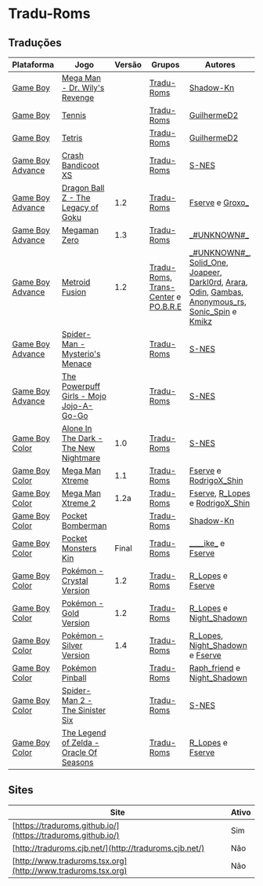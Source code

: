 # Tradu-Roms

## Traduções

| Plataforma | Jogo | Versão | Grupos | Autores |
| ----------- | ----------- | ----------- | ----------- | ----------- |
| [Game Boy](../../traducoes/game-boy/) | [Mega Man - Dr. Wily's Revenge](../../traducoes/game-boy/mega-man-dr-wilys-revenge_shadow-kn/) |  | [Tradu\-Roms](../../grupos/tradu-roms/) | [Shadow\-Kn](../../autores/shadow-kn/) |
| [Game Boy](../../traducoes/game-boy/) | [Tennis](../../traducoes/game-boy/tennis_guilhermed2/) |  | [Tradu\-Roms](../../grupos/tradu-roms/) | [GuilhermeD2](../../autores/guilhermed2/) |
| [Game Boy](../../traducoes/game-boy/) | [Tetris](../../traducoes/game-boy/tetris_guilhermed2/) |  | [Tradu\-Roms](../../grupos/tradu-roms/) | [GuilhermeD2](../../autores/guilhermed2/) |
| [Game Boy Advance](../../traducoes/game-boy-advance/) | [Crash Bandicoot XS](../../traducoes/game-boy-advance/crash-bandicoot-xs_s-nes/) |  | [Tradu\-Roms](../../grupos/tradu-roms/) | [S\-NES](../../autores/s-nes/) |
| [Game Boy Advance](../../traducoes/game-boy-advance/) | [Dragon Ball Z - The Legacy of Goku](../../traducoes/game-boy-advance/dragon-ball-z-the-legacy-of-goku_fserve-groxo/) | 1.2 | [Tradu\-Roms](../../grupos/tradu-roms/) | [Fserve](../../autores/fserve/) e [Groxo\_](../../autores/groxo/) |
| [Game Boy Advance](../../traducoes/game-boy-advance/) | [Megaman Zero](../../traducoes/game-boy-advance/megaman-zero__unknown/) | 1.3 | [Tradu\-Roms](../../grupos/tradu-roms/) | [\_\#UNKNOWN\#\_](../../autores/unknown/) |
| [Game Boy Advance](../../traducoes/game-boy-advance/) | [Metroid Fusion](../../traducoes/game-boy-advance/metroid-fusion__unknown_-et-al/) | 1.2 | [Tradu\-Roms](../../grupos/tradu-roms/), [Trans\-Center](../../grupos/trans-center/) e [PO\.B\.R\.E](../../grupos/pobre/) | [\_\#UNKNOWN\#\_](../../autores/unknown/), [Solid\_One](../../autores/solid_one/), [Joapeer](../../autores/joapeer/), [Darkl0rd](../../autores/darkl0rd/), [Arara](../../autores/arara/), [Odin](../../autores/odin/), [Gambas](../../autores/gambas/), [Anonymous\_rs](../../autores/anonymous_rs/), [Sonic\_Spin](../../autores/sonic_spin/) e [Kmikz](../../autores/kmikz/) |
| [Game Boy Advance](../../traducoes/game-boy-advance/) | [Spider-Man - Mysterio's Menace](../../traducoes/game-boy-advance/spider-man-mysterios-menace_s-nes/) |  | [Tradu\-Roms](../../grupos/tradu-roms/) | [S\-NES](../../autores/s-nes/) |
| [Game Boy Advance](../../traducoes/game-boy-advance/) | [The Powerpuff Girls - Mojo Jojo-A-Go-Go](../../traducoes/game-boy-advance/the-powerpuff-girls-mojo-jojo-a-go-go_s-nes/) |  | [Tradu\-Roms](../../grupos/tradu-roms/) | [S\-NES](../../autores/s-nes/) |
| [Game Boy Color](../../traducoes/game-boy-color/) | [Alone In The Dark - The New Nightmare](../../traducoes/game-boy-color/alone-in-the-dark-the-new-nightmare_s-nes/) | 1.0 | [Tradu\-Roms](../../grupos/tradu-roms/) | [S\-NES](../../autores/s-nes/) |
| [Game Boy Color](../../traducoes/game-boy-color/) | [Mega Man Xtreme](../../traducoes/game-boy-color/mega-man-xtreme_fserve-rodrigox_shin/) | 1.1 | [Tradu\-Roms](../../grupos/tradu-roms/) | [Fserve](../../autores/fserve/) e [RodrigoX\_Shin](../../autores/rodrigox_shin/) |
| [Game Boy Color](../../traducoes/game-boy-color/) | [Mega Man Xtreme 2](../../traducoes/game-boy-color/mega-man-xtreme-2_fserve-r_lopes-rodrigox_shin/) | 1.2a | [Tradu\-Roms](../../grupos/tradu-roms/) | [Fserve](../../autores/fserve/), [R\_Lopes](../../autores/r_lopes/) e [RodrigoX\_Shin](../../autores/rodrigox_shin/) |
| [Game Boy Color](../../traducoes/game-boy-color/) | [Pocket Bomberman](../../traducoes/game-boy-color/pocket-bomberman_shadow-kn/) |  | [Tradu\-Roms](../../grupos/tradu-roms/) | [Shadow\-Kn](../../autores/shadow-kn/) |
| [Game Boy Color](../../traducoes/game-boy-color/) | [Pocket Monsters Kin](../../traducoes/game-boy-color/pocket-monsters-kin_____ike_-fserve/) | Final | [Tradu\-Roms](../../grupos/tradu-roms/) | [\_\_\_\_ike\_](../../autores/ike/) e [Fserve](../../autores/fserve/) |
| [Game Boy Color](../../traducoes/game-boy-color/) | [Pokémon - Crystal Version](../../traducoes/game-boy-color/pokemon-crystal-version_r_lopes-fserve/) | 1.2 | [Tradu\-Roms](../../grupos/tradu-roms/) | [R\_Lopes](../../autores/r_lopes/) e [Fserve](../../autores/fserve/) |
| [Game Boy Color](../../traducoes/game-boy-color/) | [Pokémon - Gold Version](../../traducoes/game-boy-color/pokemon-gold-version_r_lopes-night_shadown/) | 1.2 | [Tradu\-Roms](../../grupos/tradu-roms/) | [R\_Lopes](../../autores/r_lopes/) e [Night\_Shadown](../../autores/night_shadown/) |
| [Game Boy Color](../../traducoes/game-boy-color/) | [Pokémon - Silver Version](../../traducoes/game-boy-color/pokemon-silver-version_r_lopes-night_shadown-fserve/) | 1.4 | [Tradu\-Roms](../../grupos/tradu-roms/) | [R\_Lopes](../../autores/r_lopes/), [Night\_Shadown](../../autores/night_shadown/) e [Fserve](../../autores/fserve/) |
| [Game Boy Color](../../traducoes/game-boy-color/) | [Pokémon Pinball](../../traducoes/game-boy-color/pokemon-pinball_raph_friend-night_shadown/) |  | [Tradu\-Roms](../../grupos/tradu-roms/) | [Raph\_friend](../../autores/raph_friend/) e [Night\_Shadown](../../autores/night_shadown/) |
| [Game Boy Color](../../traducoes/game-boy-color/) | [Spider-Man 2 - The Sinister Six](../../traducoes/game-boy-color/spider-man-2-the-sinister-six_s-nes/) |  | [Tradu\-Roms](../../grupos/tradu-roms/) | [S\-NES](../../autores/s-nes/) |
| [Game Boy Color](../../traducoes/game-boy-color/) | [The Legend of Zelda - Oracle Of Seasons](../../traducoes/game-boy-color/the-legend-of-zelda-oracle-of-seasons_r_lopes-fserve/) |  | [Tradu\-Roms](../../grupos/tradu-roms/) | [R\_Lopes](../../autores/r_lopes/) e [Fserve](../../autores/fserve/) |

## Sites

| Site | Ativo |
| ----------- | ----------- |
| [https://traduroms.github.io/](https://traduroms.github.io/) | Sim |
| [http://traduroms.cjb.net/](http://traduroms.cjb.net/) | Não |
| [http://www.traduroms.tsx.org](http://www.traduroms.tsx.org) | Não |